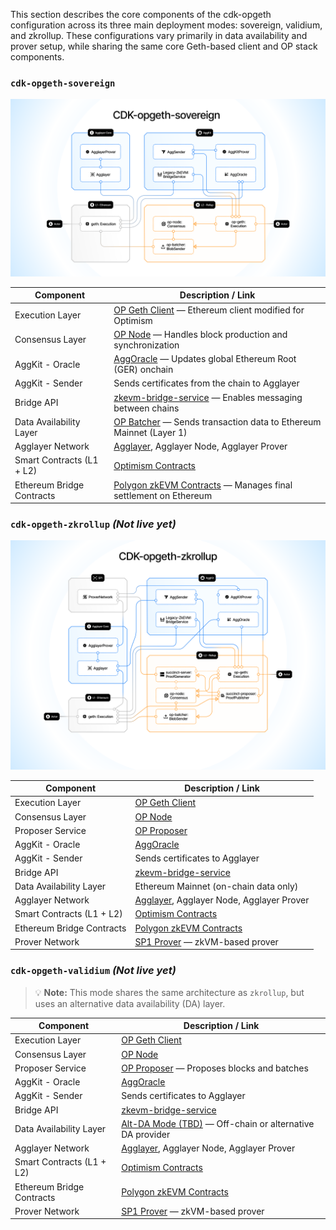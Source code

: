 This section describes the core components of the cdk-opgeth configuration across its three main deployment modes: sovereign, validium, and zkrollup. These configurations vary primarily in data availability and prover setup, while sharing the same core Geth-based client and OP stack components.

### `cdk-opgeth-sovereign`
![CDK-opgeth Sovereign](../../img/cdk/CDK-opgeth-sovereign.png)

| Component                  | Description / Link                                                                                                      |
|---------------------------|---------------------------------------------------------------------------------------------------------------------------|
| Execution Layer           | [OP Geth Client](https://github.com/ethereum-optimism/op-geth) — Ethereum client modified for Optimism                   |
| Consensus Layer           | [OP Node](https://github.com/ethereum-optimism/optimism) — Handles block production and synchronization                   |
| AggKit - Oracle           | [AggOracle](https://github.com/agglayer/aggkit) — Updates global Ethereum Root (GER) onchain                              |
| AggKit - Sender           | Sends certificates from the chain to Agglayer                                                                             |
| Bridge API                | [zkevm-bridge-service](https://github.com/0xPolygonHermez/zkevm-bridge-service) — Enables messaging between chains        |
| Data Availability Layer   | [OP Batcher](https://github.com/ethereum-optimism/optimism) — Sends transaction data to Ethereum Mainnet (Layer 1)       |
| Agglayer Network          | [Agglayer](https://github.com/agglayer/agglayer), Agglayer Node, Agglayer Prover                                          |
| Smart Contracts (L1 + L2) | [Optimism Contracts](https://github.com/ethereum-optimism/optimism/releases/tag/op-deployer%2Fv0.0.11)                    |
| Ethereum Bridge Contracts | [Polygon zkEVM Contracts](https://github.com/0xPolygonHermez/zkevm-contracts) — Manages final settlement on Ethereum     |


### `cdk-opgeth-zkrollup` *(Not live yet)*
![CDK-opgeth-zkrollup](../../img/cdk/CDK-opgeth-zkrollup.png)

| Component                  | Description / Link                                                                                                      |
|---------------------------|---------------------------------------------------------------------------------------------------------------------------|
| Execution Layer           | [OP Geth Client](https://github.com/ethereum-optimism/op-geth)                                                            |
| Consensus Layer           | [OP Node](https://github.com/ethereum-optimism/optimism)                                                                  |
| Proposer Service          | [OP Proposer](https://github.com/ethereum-optimism/optimism)                                                              |
| AggKit - Oracle           | [AggOracle](https://github.com/agglayer/aggkit)                                                                           |
| AggKit - Sender           | Sends certificates to Agglayer                                                                                            |
| Bridge API                | [zkevm-bridge-service](https://github.com/0xPolygonHermez/zkevm-bridge-service)                                           |
| Data Availability Layer   | Ethereum Mainnet (on-chain data only)                                                                                     |
| Agglayer Network          | [Agglayer](https://github.com/agglayer/agglayer), Agglayer Node, Agglayer Prover                                          |
| Smart Contracts (L1 + L2) | [Optimism Contracts](https://github.com/ethereum-optimism/optimism/releases/tag/op-deployer%2Fv0.0.11)                    |
| Ethereum Bridge Contracts | [Polygon zkEVM Contracts](https://github.com/0xPolygonHermez/zkevm-contracts)                                             |
| Prover Network            | [SP1 Prover](https://github.com/succinctlabs/sp1) — zkVM-based prover                                                     |


### `cdk-opgeth-validium` *(Not live yet)*
> 💡 **Note:** This mode shares the same architecture as `zkrollup`, but uses an alternative data availability (DA) layer.

| Component                  | Description / Link                                                                                                      |
|---------------------------|---------------------------------------------------------------------------------------------------------------------------|
| Execution Layer           | [OP Geth Client](https://github.com/ethereum-optimism/op-geth)                                                            |
| Consensus Layer           | [OP Node](https://github.com/ethereum-optimism/optimism)                                                                  |
| Proposer Service          | [OP Proposer](https://github.com/ethereum-optimism/optimism) — Proposes blocks and batches                               |
| AggKit - Oracle           | [AggOracle](https://github.com/agglayer/aggkit)                                                                           |
| AggKit - Sender           | Sends certificates to Agglayer                                                                                            |
| Bridge API                | [zkevm-bridge-service](https://github.com/0xPolygonHermez/zkevm-bridge-service)                                           |
| Data Availability Layer   | [Alt-DA Mode (TBD)](https://docs.optimism.io/stack/beta-features/alt-da-mode) — Off-chain or alternative DA provider      |
| Agglayer Network          | [Agglayer](https://github.com/agglayer/agglayer), Agglayer Node, Agglayer Prover                                          |
| Smart Contracts (L1 + L2) | [Optimism Contracts](https://github.com/ethereum-optimism/optimism/releases/tag/op-deployer%2Fv0.0.11)                    |
| Ethereum Bridge Contracts | [Polygon zkEVM Contracts](https://github.com/0xPolygonHermez/zkevm-contracts)                                             |
| Prover Network            | [SP1 Prover](https://github.com/succinctlabs/sp1) — zkVM-based prover                                                     |